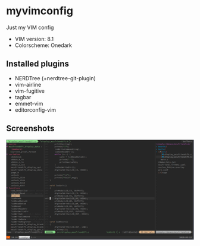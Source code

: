 # myvimconfig

Just my VIM config

* VIM version: 8.1
* Colorscheme: Onedark

## Installed plugins

* NERDTree (+nerdtree-git-plugin)
* vim-airline
* vim-fugitive
* tagbar
* emmet-vim
* editorconfig-vim

## Screenshots

![thaolt vim config screenshot 2](docs/static/img/screenshot2.png)
